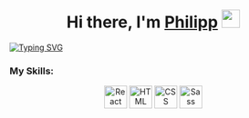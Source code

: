 <h1 align="center">Hi there, I'm <a href="" target="_blank">Philipp</a> 
<img src="https://github.com/blackcater/blackcater/raw/main/images/Hi.gif" height="32"/></h1>

<a href="https://git.io/typing-svg"><img src="https://readme-typing-svg.demolab.com?font=Fira+Code&weight=500&pause=1000&width=435&lines=frontend+developer" alt="Typing SVG" /></a>

### My Skills:
<p align="center">
<img src="https://img.shields.io/badge/HTML-239120?style=for-the-badge&logo=html5&logoColor=white" height="40" title="React">

  <img src="https://github.com/your-username/your-repository/raw/main/images/html.png" height="40" title="HTML">
  <img src="https://github.com/your-username/your-repository/raw/main/images/css.png" height="40" title="CSS">
  <img src="https://github.com/your-username/your-repository/raw/main/images/sass.png" height="40" title="Sass">
</p>
